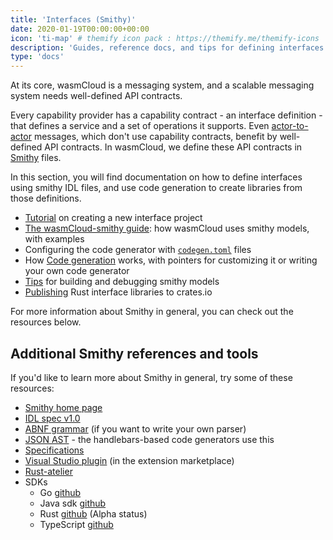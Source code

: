 ```yaml
---
title: 'Interfaces (Smithy)'
date: 2020-01-19T00:00:00+00:00
icon: 'ti-map' # themify icon pack : https://themify.me/themify-icons
description: 'Guides, reference docs, and tips for defining interfaces and generating libraries.'
type: 'docs'
---
```


<head>
  <meta name="robots" content="noindex">
</head>

At its core, wasmCloud is a messaging system, and a scalable messaging system needs well-defined API contracts.

Every capability provider has a capability contract - an interface definition - that defines a service and a set of operations it supports. Even [actor-to-actor](/docs/0.82/developer/communication/actor-to-actor-calls) messages, which don't use capability contracts, benefit by well-defined API contracts. In wasmCloud, we define these API contracts in [Smithy](https://awslabs.github.io/smithy/index.html) files.

In this section, you will find documentation on how to define interfaces using smithy IDL files, and use code generation to create libraries from those definitions.

- [Tutorial](/docs/0.82/developer/providers/rust) on creating a new interface project
- [The wasmCloud-smithy guide](./wasmcloud-smithy/): how wasmCloud uses smithy models, with examples
- Configuring the code generator with [`codegen.toml`](./codegen-toml/) files
- How [Code generation](./code-generation/) works, with pointers for customizing it or writing your own code generator
- [Tips](./tips/) for building and debugging smithy models
- [Publishing](./crates-io/) Rust interface libraries to crates.io

For more information about Smithy in general, you can check out the resources below.

## Additional Smithy references and tools

If you'd like to learn more about Smithy in general, try some of these resources:

- [Smithy home page](https://awslabs.github.io/smithy/index.html)
- [IDL spec v1.0](https://awslabs.github.io/smithy/1.0/spec/core/idl.html)
- [ABNF grammar](https://awslabs.github.io/smithy/1.0/spec/core/idl.html#smithy-idl-abnf) (if you want to write your own parser)
- [JSON AST](https://awslabs.github.io/smithy/1.0/spec/core/json-ast.html) - the handlebars-based code generators use this
- [Specifications](https://awslabs.github.io/smithy/1.0/spec/index.html)
- [Visual Studio plugin](https://github.com/awslabs/smithy-vscode) (in the extension marketplace)
- [Rust-atelier](https://github.com/johnstonskj/rust-atelier)
- SDKs
  - Go [github](https://github.com/aws/smithy-go)
  - Java sdk [github](https://github.com/awslabs)
  - Rust [github](https://github.com/awslabs/smithy-rs) (Alpha status)
  - TypeScript [github](https://github.com/awslabs/smithy-typescript)
